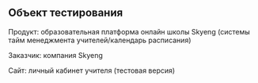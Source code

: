 ## Объект тестирования

Продукт: образовательная платформа онлайн школы Skyeng (системы тайм менеджмента учителей/календарь расписания)

Заказчик: компания Skyeng

Сайт: личный кабинет учителя (тестовая версия)
